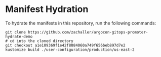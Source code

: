 # Manifest Hydration

To hydrate the manifests in this repository, run the following commands:

```shell
git clone https://github.com/zachaller/argocon-gitops-promoter-hydrate-demo
# cd into the cloned directory
git checkout a1e109369f1e42f8084060a749f656beb897d7e2
kustomize build ./user-configuration/production/us-east-2
```
